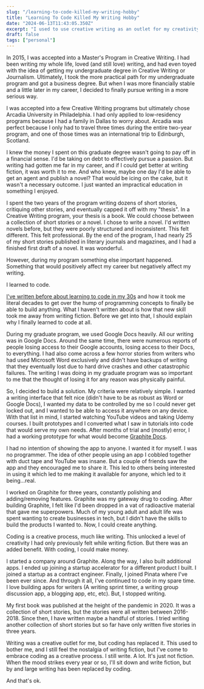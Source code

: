 ```yaml
---
slug: "/learning-to-code-killed-my-writing-hobby"
title: "Learning To Code Killed My Writing Hobby"
date: "2024-06-13T11:43:05.350Z"
excerpt: "I used to use creative writing as an outlet for my creativity. But when I learned to code, that all changed."
draft: false
tags: ["personal"]
---
```

In 2015, I was accepted into a Master's Program in Creative Writing. I had been writing my whole life, loved (and still love) writing, and had even toyed with the idea of getting my undergraduate degree in Creative Writing or Journalism. Ultimately, I took the more practical path for my undergraduate program and got a business degree. But when I was more financially stable and a little later in my career, I decided to finally pursue writing in a more serious way.

I was accepted into a few Creative Writing programs but ultimately chose Arcadia University in Philadelphia. I had only applied to low-residency programs because I had a family in Dallas to worry about. Arcadia was perfect because I only had to travel three times during the entire two-year program, and one of those times was an international trip to Edinburgh, Scotland.

I knew the money I spent on this graduate degree wasn't going to pay off in a financial sense. I'd be taking on debt to effectively pursue a passion. But writing had gotten me far in my career, and if I could get better at writing fiction, it was worth it to me. And who knew, maybe one day I'd be able to get an agent and publish a novel? That would be icing on the cake, but it wasn't a necessary outcome. I just wanted an impractical education in something I enjoyed.

I spent the two years of the program writing dozens of short stories, critiquing other stories, and eventually capped it off with my "thesis". In a Creative Writing program, your thesis is a book. We could choose between a collection of short stories or a novel. I chose to write a novel. I'd written novels before, but they were poorly structured and inconsistent. This felt different. This felt professional. By the end of the program, I had nearly 25 of my short stories published in literary journals and magazines, and I had a finished first draft of a novel. It was wonderful.

However, during my program something else important happened. Something that would positively affect my career but negatively affect my writing.

I learned to code.

[I've written before about learning to code in my 30s](https://dev.to/polluterofminds/how-i-became-a-developer-in-my-30s-4pe8) and how it took me literal decades to get over the hump of programming concepts to finally be able to build anything. What I haven't written about is how that new skill took me away from writing fiction. Before we get into that, I should explain why I finally learned to code at all.

During my graduate program, we used Google Docs heavily. All our writing was in Google Docs. Around the same time, there were numerous reports of people losing access to their Google accounts, losing access to their Docs, to everything. I had also come across a few horror stories from writers who had used Microsoft Word exclusively and didn't have backups of writing that they eventually lost due to hard drive crashes and other catastrophic failures. The writing I was doing in my graduate program was so important to me that the thought of losing it for any reason was physically painful.

So, I decided to build a solution. My criteria were relatively simple. I wanted a writing interface that felt nice (didn't have to be as robust as Word or Google Docs), I wanted my data to be controlled by me so I could never get locked out, and I wanted to be able to access it anywhere on any device. With that list in mind, I started watching YouTube videos and taking Udemy courses. I built prototypes and I converted what I saw in tutorials into code that would serve my own needs. After months of trial and (mostly) error, I had a working prototype for what would become [Graphite Docs](https://www.youtube.com/watch?v=ZCsHdHgxa5Y).

I had no intention of showing the app to anyone. I wanted it for myself. I was no programmer. The idea of other people using an app I cobbled together with duct tape and YouTube was insane. But a couple of friends saw the app and they encouraged me to share it. This led to others being interested in using it which led to me making it available for anyone, which led to it being...real.

I worked on Graphite for three years, constantly polishing and adding/removing features. Graphite was my gateway drug to coding. After building Graphite, I felt like I'd been dropped in a vat of radioactive material that gave me superpowers. Much of my young adult and adult life was spent wanting to create businesses in tech, but I didn't have the skills to build the products I wanted to. Now, I could create anything.

Coding is a creative process, much like writing. This unlocked a level of creativity I had only previously felt while writing fiction. But there was an added benefit. With coding, I could make money.

I started a company around Graphite. Along the way, I also built additional apps. I ended up joining a startup accelerator for a different product I built. I joined a startup as a contract engineer. Finally, I joined Pinata where I've been ever since. And through it all, I've continued to code in my spare time. I love building apps for writers (A writing sprint timer, a writing group discussion app, a blogging app, etc, etc). But, I stopped writing.

My first book was published at the height of the pandemic in 2020. It was a collection of short stories, but the stories were all written between 2016-2018. Since then, I have written maybe a handful of stories. I tried writing another collection of short stories but so far have only written five stories in three years.

Writing was a creative outlet for me, but coding has replaced it. This used to bother me, and I still feel the nostalgia of writing fiction, but I've come to embrace coding as a creative process. I still write. A lot. It's just not fiction. When the mood strikes every year or so, I'll sit down and write fiction, but by and large writing has been replaced by coding.

And that's ok.